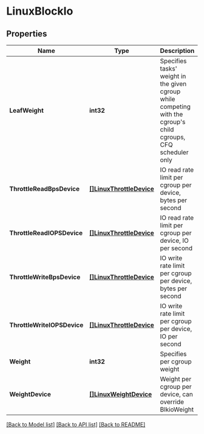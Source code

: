 # LinuxBlockIo

## Properties
Name | Type | Description | Notes
------------ | ------------- | ------------- | -------------
**LeafWeight** | **int32** | Specifies tasks&#39; weight in the given cgroup while competing with the cgroup&#39;s child cgroups, CFQ scheduler only | [optional] [default to null]
**ThrottleReadBpsDevice** | [**[]LinuxThrottleDevice**](LinuxThrottleDevice.md) | IO read rate limit per cgroup per device, bytes per second | [optional] [default to null]
**ThrottleReadIOPSDevice** | [**[]LinuxThrottleDevice**](LinuxThrottleDevice.md) | IO read rate limit per cgroup per device, IO per second | [optional] [default to null]
**ThrottleWriteBpsDevice** | [**[]LinuxThrottleDevice**](LinuxThrottleDevice.md) | IO write rate limit per cgroup per device, bytes per second | [optional] [default to null]
**ThrottleWriteIOPSDevice** | [**[]LinuxThrottleDevice**](LinuxThrottleDevice.md) | IO write rate limit per cgroup per device, IO per second | [optional] [default to null]
**Weight** | **int32** | Specifies per cgroup weight | [optional] [default to null]
**WeightDevice** | [**[]LinuxWeightDevice**](LinuxWeightDevice.md) | Weight per cgroup per device, can override BlkioWeight | [optional] [default to null]

[[Back to Model list]](../README.md#documentation-for-models) [[Back to API list]](../README.md#documentation-for-api-endpoints) [[Back to README]](../README.md)


